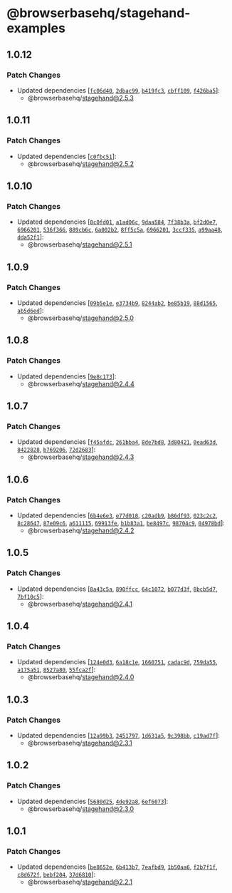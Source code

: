 # @browserbasehq/stagehand-examples

## 1.0.12

### Patch Changes

- Updated dependencies [[`fc06d40`](https://github.com/browserbase/stagehand/commit/fc06d40b339fed7efc2127df76a9b942b9d8f07d), [`2dbac99`](https://github.com/browserbase/stagehand/commit/2dbac997003f72040a39c8efbf803f75a6dc033a), [`b419fc3`](https://github.com/browserbase/stagehand/commit/b419fc348673cbdefd861cda62506f1eb11c9b63), [`cbff109`](https://github.com/browserbase/stagehand/commit/cbff109e46ec1c4df1dc5fb27a373e0a072f402a), [`f426ba5`](https://github.com/browserbase/stagehand/commit/f426ba5ac007d9cae2438565cfe2e976d1fc1849)]:
  - @browserbasehq/stagehand@2.5.3

## 1.0.11

### Patch Changes

- Updated dependencies [[`c0fbc51`](https://github.com/browserbase/stagehand/commit/c0fbc51a4b7e0b803af254501d2f89473124f0dc)]:
  - @browserbasehq/stagehand@2.5.2

## 1.0.10

### Patch Changes

- Updated dependencies [[`8c0fd01`](https://github.com/browserbase/stagehand/commit/8c0fd01c965a809b96c026f4674685e6445bc7d4), [`a1ad06c`](https://github.com/browserbase/stagehand/commit/a1ad06c5398db10db7a2a83075b808dc63a963f7), [`9daa584`](https://github.com/browserbase/stagehand/commit/9daa58477111e1470f2b618a898738b5e1967cb6), [`7f38b3a`](https://github.com/browserbase/stagehand/commit/7f38b3a3048ba28f81649c33c0d633c4853146bd), [`bf2d0e7`](https://github.com/browserbase/stagehand/commit/bf2d0e79da744b6b2a82d60e1ad05ca9fa811488), [`6966201`](https://github.com/browserbase/stagehand/commit/6966201e2511eb897132d237d0b7712b48b3c7ab), [`536f366`](https://github.com/browserbase/stagehand/commit/536f366f868d115ffa84c2c92124ae05400dd8be), [`889cb6c`](https://github.com/browserbase/stagehand/commit/889cb6cec27f0fc07286a9263bdc4d559149a037), [`6a002b2`](https://github.com/browserbase/stagehand/commit/6a002b234dbf1ac7d1f180eeffdf66154fa7799b), [`8ff5c5a`](https://github.com/browserbase/stagehand/commit/8ff5c5a4b2050fc581240ae1befcdc0cf9195873), [`6966201`](https://github.com/browserbase/stagehand/commit/6966201e2511eb897132d237d0b7712b48b3c7ab), [`3ccf335`](https://github.com/browserbase/stagehand/commit/3ccf335d943b43cd5249e4eeb5b1a8f2aff7fd3b), [`a99aa48`](https://github.com/browserbase/stagehand/commit/a99aa48936ae3ce113172bce673809eaf5ef7ac1), [`dda52f1`](https://github.com/browserbase/stagehand/commit/dda52f170de0bbbb6e9e684b2b0fa7c53fbe2ab9)]:
  - @browserbasehq/stagehand@2.5.1

## 1.0.9

### Patch Changes

- Updated dependencies [[`09b5e1e`](https://github.com/browserbase/stagehand/commit/09b5e1e9c23c845903686db6665cc968ac34efbb), [`e3734b9`](https://github.com/browserbase/stagehand/commit/e3734b9c98352d5f0a4eca49791b0bbf2130ab41), [`8244ab2`](https://github.com/browserbase/stagehand/commit/8244ab247cd679962685ae2f7c54e874ce1fa614), [`be85b19`](https://github.com/browserbase/stagehand/commit/be85b19679a826f19702e00f0aae72fce1118ec8), [`88d1565`](https://github.com/browserbase/stagehand/commit/88d1565c65bb65a104fea2d5f5e862bbbda69677), [`ab5d6ed`](https://github.com/browserbase/stagehand/commit/ab5d6ede19aabc059badc4247f1cb2c6c9e71bae)]:
  - @browserbasehq/stagehand@2.5.0

## 1.0.8

### Patch Changes

- Updated dependencies [[`9e8c173`](https://github.com/browserbase/stagehand/commit/9e8c17374fdc8fbe7f26e6cf802c36bd14f11039)]:
  - @browserbasehq/stagehand@2.4.4

## 1.0.7

### Patch Changes

- Updated dependencies [[`f45afdc`](https://github.com/browserbase/stagehand/commit/f45afdccc8680650755fee66ffbeac32b41e075d), [`261bba4`](https://github.com/browserbase/stagehand/commit/261bba43fa79ac3af95328e673ef3e9fced3279b), [`8de7bd8`](https://github.com/browserbase/stagehand/commit/8de7bd8635c2051cd8025e365c6c8aa83d81c7e7), [`3d80421`](https://github.com/browserbase/stagehand/commit/3d804210a106a6828c7fa50f8b765b10afd4cc6a), [`0ead63d`](https://github.com/browserbase/stagehand/commit/0ead63d6526f6c286362b74b6407c8bebc900e69), [`8422828`](https://github.com/browserbase/stagehand/commit/8422828c4cd5fd5ebcf348cfbdb40c768bb76dd9), [`b769206`](https://github.com/browserbase/stagehand/commit/b7692060f98a2f49aeeefb90d8789ed034b08ec2), [`72d2683`](https://github.com/browserbase/stagehand/commit/72d2683202af7e578d98367893964b33e0828de5)]:
  - @browserbasehq/stagehand@2.4.3

## 1.0.6

### Patch Changes

- Updated dependencies [[`6b4e6e3`](https://github.com/browserbase/stagehand/commit/6b4e6e3f31d5496cf15728e9018eddeb04839542), [`e77d018`](https://github.com/browserbase/stagehand/commit/e77d0188683ebf596dfb78dfafbbca1dc32993f0), [`c20adb9`](https://github.com/browserbase/stagehand/commit/c20adb95539fed8c56a4aa413262a9c65a8e6474), [`b86df93`](https://github.com/browserbase/stagehand/commit/b86df93b9136aae96292121a29c25f3d74d84bf7), [`023c2c2`](https://github.com/browserbase/stagehand/commit/023c2c273b46d3792d7e5d3c902089487b16b531), [`8c28647`](https://github.com/browserbase/stagehand/commit/8c2864755ecd05c8f7de235d4198deec0dd5f78e), [`87e09c6`](https://github.com/browserbase/stagehand/commit/87e09c618940f364ec8af00455a19a17ec63cbd3), [`a611115`](https://github.com/browserbase/stagehand/commit/a61111525d70b450bdfc43f112380f44899c9e97), [`69913fe`](https://github.com/browserbase/stagehand/commit/69913fe1dfb8201ae2aeffa5f049fb46ab02cbc2), [`b1b83a1`](https://github.com/browserbase/stagehand/commit/b1b83a1d334fe76e5f5f9dd32dc92c16b7d40ce6), [`be8497c`](https://github.com/browserbase/stagehand/commit/be8497cb6b142cc893cea9692b8c47bd19514c60), [`98704c9`](https://github.com/browserbase/stagehand/commit/98704c9ed225ca25bbde4bb3dc286936e9c54471), [`04978bd`](https://github.com/browserbase/stagehand/commit/04978bdd30d2edcbc69eb9fd91358a16975ea2eb)]:
  - @browserbasehq/stagehand@2.4.2

## 1.0.5

### Patch Changes

- Updated dependencies [[`8a43c5a`](https://github.com/browserbase/stagehand/commit/8a43c5a86d4da40cfaedd9cf2e42186928bdf946), [`890ffcc`](https://github.com/browserbase/stagehand/commit/890ffccac5e0a60ade64a46eb550c981ffb3e84a), [`64c1072`](https://github.com/browserbase/stagehand/commit/64c10727bda50470483a3eb175c02842db0923a1), [`b077d3f`](https://github.com/browserbase/stagehand/commit/b077d3f48a97f47a71ccc79ae39b41e7f07f9c04), [`8bcb5d7`](https://github.com/browserbase/stagehand/commit/8bcb5d77debf6bf7601fd5c090efd7fde75c5d5e), [`7bf10c5`](https://github.com/browserbase/stagehand/commit/7bf10c55b267078fe847c1d7f7a60d604f9c7c94)]:
  - @browserbasehq/stagehand@2.4.1

## 1.0.4

### Patch Changes

- Updated dependencies [[`124e0d3`](https://github.com/browserbase/stagehand/commit/124e0d3bb54ddb6738ede6d7aa99a945ef1cacd1), [`6a18c1e`](https://github.com/browserbase/stagehand/commit/6a18c1ee1e46d55c6e90c4d5572e17ed8daa140c), [`1660751`](https://github.com/browserbase/stagehand/commit/1660751cd14cb5b27d44f8167216afb8d1c3c45c), [`cadac9d`](https://github.com/browserbase/stagehand/commit/cadac9da09123d12e5d496a0e8b12660964c1b33), [`759da55`](https://github.com/browserbase/stagehand/commit/759da55775eb2df81d56ae18c0f386fd9b02a9f0), [`a175a51`](https://github.com/browserbase/stagehand/commit/a175a519b8c14300db6f1ed30709e113d18e99db), [`8527a80`](https://github.com/browserbase/stagehand/commit/8527a80522c3eedb9516a6caa1a0e4e4be981a3d), [`55fca2f`](https://github.com/browserbase/stagehand/commit/55fca2f7da63cc0ef6e27b45a33f63c666cdce7e)]:
  - @browserbasehq/stagehand@2.4.0

## 1.0.3

### Patch Changes

- Updated dependencies [[`12a99b3`](https://github.com/browserbase/stagehand/commit/12a99b398d8a4c3eea3ca69a3cf793faaaf4aea3), [`2451797`](https://github.com/browserbase/stagehand/commit/2451797f64c0efa4a72fd70265110003c8d0a6cd), [`1d631a5`](https://github.com/browserbase/stagehand/commit/1d631a57a197390f672b718ae5199991ab27cfb1), [`9c398bb`](https://github.com/browserbase/stagehand/commit/9c398bb9ec2d10bdb53ad5aa7e3b58cce24fdb2b), [`c19ad7f`](https://github.com/browserbase/stagehand/commit/c19ad7f1e082e91fdeaa9c2ef63767a5a2b3a195)]:
  - @browserbasehq/stagehand@2.3.1

## 1.0.2

### Patch Changes

- Updated dependencies [[`5680d25`](https://github.com/browserbase/stagehand/commit/5680d2509352c383ad502c9f4fabde01fa638833), [`4de92a8`](https://github.com/browserbase/stagehand/commit/4de92a8af461fc95063faf39feee1d49259f58ba), [`6ef6073`](https://github.com/browserbase/stagehand/commit/6ef60730cab0ad9025f44b6eeb2c83751d1dcd35)]:
  - @browserbasehq/stagehand@2.3.0

## 1.0.1

### Patch Changes

- Updated dependencies [[`be8652e`](https://github.com/browserbase/stagehand/commit/be8652e770b57fdb3299fa0b2efa4eb0e816434e), [`6b413b7`](https://github.com/browserbase/stagehand/commit/6b413b7ad00b13ca0bd53ee2e7393023821408b6), [`7eafbd9`](https://github.com/browserbase/stagehand/commit/7eafbd9b1a73b37effa444929767df7c592caf02), [`1b50aa6`](https://github.com/browserbase/stagehand/commit/1b50aa61cf0a429dd6cb2760a08f7f698a50454b), [`f2b7f1f`](https://github.com/browserbase/stagehand/commit/f2b7f1f284eef1f96753319b66c7d0b273a6f8cd), [`c8d672f`](https://github.com/browserbase/stagehand/commit/c8d672f7c410c256defbc2e87ead99239837aa28), [`bebf204`](https://github.com/browserbase/stagehand/commit/bebf2044502333c694743078c5b0c9deae11fb79), [`37d6810`](https://github.com/browserbase/stagehand/commit/37d6810a704773d0383a86f98f5f17c7d5b21975)]:
  - @browserbasehq/stagehand@2.2.1
